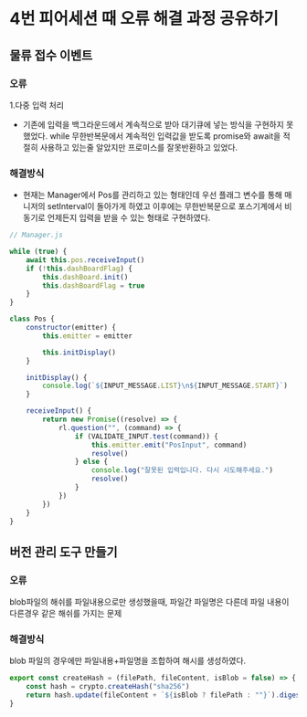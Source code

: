 # 4번 피어세션 때 오류 해결 과정 공유하기

## 물류 접수 이벤트

### 오류

1.다중 입력 처리

  - 기존에 입력을 백그라운드에서 계속적으로 받아 대기큐에 넣는 방식을 구현하지 못했었다. while 무한반복문에서 계속적인 입력값을 받도록 promise와 await을 적절히 사용하고 있는줄 알았지만 프로미스를 잘못반환하고 있었다.

### 해결방식

- 현재는 Manager에서 Pos를 관리하고 있는 형태인데 우선 플래그 변수를 통해 매니저의 setInterval이 돌아가게 하였고 이후에는 무한반복문으로 포스기계에서 비동기로 언제든지 입력을 받을 수 있는 형태로 구현하였다.

```jsx
// Manager.js

while (true) {
	await this.pos.receiveInput()
	if (!this.dashBoardFlag) {
		this.dashBoard.init()
		this.dashBoardFlag = true
	}
}
```

```jsx
class Pos {
	constructor(emitter) {
		this.emitter = emitter

		this.initDisplay()
	}

	initDisplay() {
		console.log(`${INPUT_MESSAGE.LIST}\n${INPUT_MESSAGE.START}`)
	}

	receiveInput() {
		return new Promise((resolve) => {
			rl.question("", (command) => {
				if (VALIDATE_INPUT.test(command)) {
					this.emitter.emit("PosInput", command)
					resolve()
				} else {
					console.log("잘못된 입력입니다. 다시 시도해주세요.")
					resolve()
				}
			})
		})
	}
}
```


## 버전 관리 도구 만들기

### 오류

blob파일의 해쉬를 파일내용으로만 생성했을때, 파일간 파일명은 다른데 파일 내용이 다른경우 같은 해쉬를 가지는 문제

### 해결방식

blob 파일의 경우에만 파일내용+파일명을 조합하여 해시를 생성하였다.

```jsx
export const createHash = (filePath, fileContent, isBlob = false) => {
	const hash = crypto.createHash("sha256")
	return hash.update(fileContent + `${isBlob ? filePath : ""}`).digest("hex")
}
```
